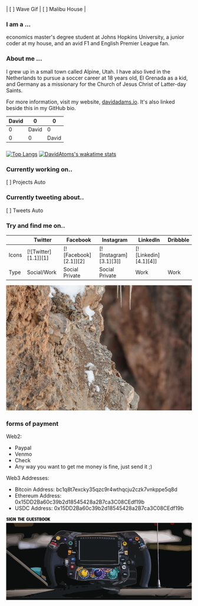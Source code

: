 | [ ] Wave Gif | [ ] Malibu House |

### I am a ...
economics master's degree student at Johns Hopkins University, a junior coder at my house, and an avid F1 and English Premier League fan.

### About me ...
I grew up in a small town called Alpine, Utah. I have also lived in the Netherlands to pursue a soccer career at 18 years old, El Grenada as a kid, and Germany as a missionary for the Church of Jesus Christ of Latter-day Saints.

For more information, visit my website, [davidadams.io](https://davidadams.io). It's also linked beside this in my GitHub bio.

| David |   0   |   0   | 
|-------|-------|-------|
|   0   | David |   0   |
|   0   |   0   | David |

### 
[![Top Langs](https://github-readme-stats.vercel.app/api/top-langs/?username=davidatoms&langs_count=8)](https://github.com/davidatoms/github-readme-stats)
[![DavidAtoms's wakatime stats](https://github-readme-stats.vercel.app/api/wakatime?username=davidatoms)](https://github.com/anuraghazra/github-readme-stats)

### Currently working on..
[ ] Projects Auto

### Currently tweeting about..
[ ] Tweets Auto

### Try and find me on..
|          | Twitter              | Facebook              | Instagram              | LinkedIn              | Dribbble |
| -------- | -------------------- | --------------------- | ---------------------- | --------------------- |--------- |
| Icons    | [![Twitter][1.1]][1] | [![Facebook][2.1]][2] | [![Instagram][3.1][3]] | [![Linkedin][4.1][4]] |          |
| Type     | Social/Work          | Social Private        | Social Private         | Work                  | Work     |

![Snow Leopard](snowleopard.PNG)


### forms of payment
Web2:
- Paypal
- Venmo
- Check
- Any way you want to get me money is fine, just send it ;)

Web3 Addresses:
- Bitcoin Address: bc1q8t7excky35qzc9r4wthqcju2czk7vnkppe5q8d
- Ethereum Address: 0x15DD2Ba60c39b2d18545428a2B7ca3C08CEdf19b
- USDC Address: 0x15DD2Ba60c39b2d18545428a2B7ca3C08CEdf19b


![Sign the Guest Book, Please](1x/sign-the-guestbook.png)
![Mercedes Benz F1 2022](mercedes_steering.png)
